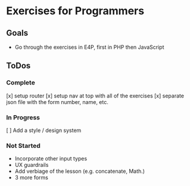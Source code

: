 # Exercises for Programmers

## Goals
* Go through the exercises in E4P, first in PHP then JavaScript

## ToDos

### Complete
[x] setup router
[x] setup nav at top with all of the exercises
[x] separate json file with the form number, name, etc.

### In Progress
[ ] Add a style / design system

### Not Started
* Incorporate other input types
* UX guardrails
* Add verbiage of the lesson (e.g. concatenate, Math.)
* 3 more forms